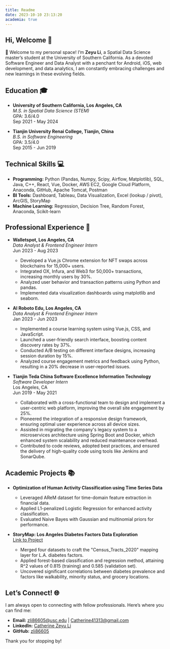 ```yaml
---
title: Readme
date: 2023-10-10 23:13:20
academia: true
---
```


## Hi, Welcome 👋

👋 Welcome to my personal space! I’m **Zeyu Li**, a Spatial Data Science master’s student at the University of Southern California. As a devoted Software Engineer and Data Analyst with a penchant for Android, iOS, web development, and data analytics, I am constantly embracing challenges and new learnings in these evolving fields.

## Education 🎓
- **University of Southern California, Los Angeles, CA**  
  *M.S. in Spatial Data Science (STEM)*  
  GPA: 3.6/4.0  
  Sep 2021 - May 2024  

- **Tianjin University Renai College, Tianjin, China**  
  *B.S. in Software Engineering*  
  GPA: 3.5/4.0  
  Sep 2015 - Jun 2019  

## Technical Skills 💻
- **Programming:** Python (Pandas, Numpy, Scipy, Airflow, Matplotlib), SQL, Java, C++, React, Vue, Docker, AWS EC2, Google Cloud Platform, Anaconda, GitHub, Apache Tomcat, Postman
- **BI Tools:** Dashboard, Tableau, Data Visualization, Excel (lookup / pivot), ArcGIS, StoryMap
- **Machine Learning:** Regression, Decision Tree, Random Forest, Anaconda, Scikit-learn

## Professional Experience 🚀
- **Walletspot, Los Angeles, CA**  
  *Data Analyst & Frontend Engineer Intern*  
  Jun 2023 - Aug 2023  
  - Developed a Vue.js Chrome extension for NFT swaps across blockchains for 15,000+ users.  
  - Integrated OX, Infura, and Web3 for 50,000+ transactions, increasing monthly users by 30%.  
  - Analyzed user behavior and transaction patterns using Python and pandas.  
  - Implemented data visualization dashboards using matplotlib and seaborn.  

- **AI Roboto Edu, Los Angeles, CA**  
  *Data Analyst & Frontend Engineer Intern*  
  Jan 2023 - Jun 2023  
  - Implemented a course learning system using Vue.js, CSS, and JavaScript.  
  - Launched a user-friendly search interface, boosting content discovery rates by 37%.  
  - Conducted A/B testing on different interface designs, increasing session duration by 15%.  
  - Analyzed course engagement metrics and feedback using Python, resulting in a 20% decrease in user-reported issues.

- **Tianjin Teda China Software Excellence Information Technology**  
    *Software Developer Intern*  
    Los Angeles, CA  
    Jun 2019 - May 2021

    - Collaborated with a cross-functional team to design and implement a user-centric web platform, improving the overall site engagement by 25%.
    - Pioneered the integration of a responsive design framework, ensuring optimal user experience across all device sizes.
    - Assisted in migrating the company's legacy system to a microservices architecture using Spring Boot and Docker, which enhanced system scalability and reduced maintenance overhead.
    - Contributed to code reviews, adopted best practices, and ensured the delivery of high-quality code using tools like Jenkins and SonarQube.


## Academic Projects 📚
- **Optimization of Human Activity Classification using Time Series Data**  
  - Leveraged AReM dataset for time-domain feature extraction in financial data.  
  - Applied L1-penalized Logistic Regression for enhanced activity classification.  
  - Evaluated Naive Bayes with Gaussian and multinomial priors for performance.  

- **StoryMap: Los Angeles Diabetes Factors Data Exploration**  
  [Link to Project](https://storymaps.arcgis.com/stories/165118989af342f79fc5fa3d124aa142)  
  - Merged four datasets to craft the "Census_Tracts_2020" mapping layer for L.A. diabetes factors.  
  - Applied forest-based classification and regression method, attaining R^2 values of 0.815 (training) and 0.585 (validation set).  
  - Uncovered significant correlations between diabetes prevalence and factors like walkability, minority status, and grocery locations.

## Let’s Connect! 🌐
I am always open to connecting with fellow professionals. Here’s where you can find me:

- **Email:** [zli86605@usc.edu](mailto:zli86605@usc.edu) | [Catherine41313@gmail.com](Catherine41313@gmail.com) 
- **LinkedIn:** [Catherine Zeyu Li](https://linkedin.com/in/catherinezy-li)
- **GitHub:** [zli86605](https://github.com/zli86605)

Thank you for stopping by!
